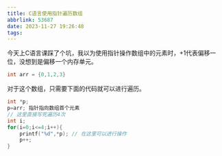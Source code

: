 ```yaml
---
title: C语言使用指针遍历数组
abbrlink: 53687
date: 2023-11-27 19:26:48
tags:
---
```


今天上C语言课踩了个坑，我以为使用指针操作数组中的元素时，+1代表偏移一位，没想到是偏移一个内存单元。

``` c
int arr = {0,1,2,3}
```

对于这个数组，只需要下面的代码就可以进行遍历。

``` c
int *p;
p=arr; 指针指向数组首个元素
// 这里直接写死遍历4次
int i;
for(i=0;i<=4;i++){
    printf("%d",*p); // 在这里可以进行操作
    p++;
}
```